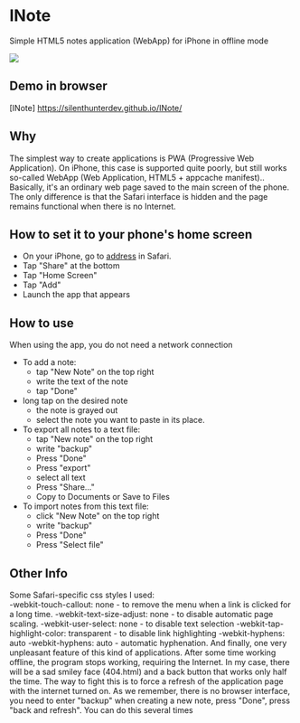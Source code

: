 # INote
Simple HTML5 notes application (WebApp) for iPhone in offline mode

![](_temp.png)
## Demo in browser
[INote] https://silenthunterdev.github.io/INote/
## Why
 The simplest way to create applications is PWA (Progressive Web Application). On iPhone, this case is supported quite poorly, but still works so-called WebApp (Web Application, HTML5 + appcache manifest).\.
Basically, it's an ordinary web page saved to the main screen of the phone. The only difference is that the Safari interface is hidden and the page remains functional when there is no Internet.
## How to set it to your phone's home screen
- On your iPhone, go to [address](https://silenthunterdev.github.io/INote/) in Safari.
- Tap "Share" at the bottom
- Tap "Home Screen"
- Tap "Add"
- Launch the app that appears
## How to use
When using the app, you do not need a network connection
- To add a note:
    - tap "New Note" on the top right
    - write the text of the note
    - tap "Done"    
- long tap on the desired note
    - the note is grayed out
    - select the note you want to paste in its place.
- To export all notes to a text file:
    - tap "New note" on the top right
    - write "backup"
    - Press "Done"
    - Press "export"
    - select all text
    - Press "Share..."
    - Copy to Documents or Save to Files
- To import notes from this text file:
    - click "New Note" on the top right
    - write "backup"
    - Press "Done"
    - Press "Select file"
## Other Info
Some Safari-specific css styles I used:\
    -webkit-touch-callout: none - to remove the menu when a link is clicked for a long time.
    -webkit-text-size-adjust: none - to disable automatic page scaling.
    -webkit-user-select: none - to disable text selection
    -webkit-tap-highlight-color: transparent - to disable link highlighting 
-webkit-hyphens: auto
    -webkit-hyphens: auto - automatic hyphenation.
And finally, one very unpleasant feature of this kind of applications. After some time working offline, the program stops working, requiring the Internet. In my case, there will be a sad smiley face (404.html) and a back button that works only half the time. The way to fight this is to force a refresh of the application page with the internet turned on. As we remember, there is no browser interface, you need to enter "backup" when creating a new note, press "Done", press "back and refresh". You can do this several times
